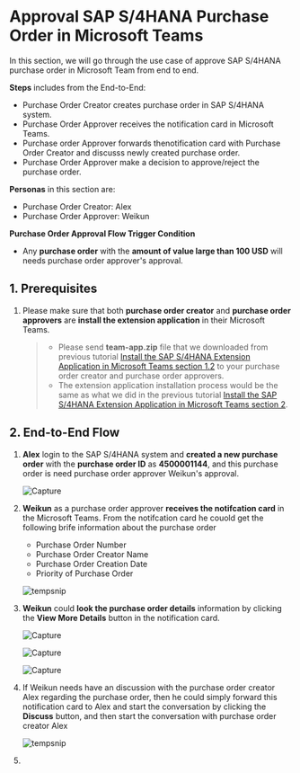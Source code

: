 # Approval SAP S/4HANA Purchase Order in Microsoft Teams

In this section, we will go through the use case of approve SAP S/4HANA purchase order in Microsoft Team from end to end. 

**Steps** includes from the End-to-End:
- Purchase Order Creator creates purchase order in SAP S/4HANA system.
- Purchase Order Approver receives the notification card in Microsoft Teams.
- Purchase order Approver forwards thenotification card with Purchase Order Creator and discusss newly created purchase order.
- Purchase Order Approver make a decision to approve/reject the purchase order.

**Personas** in this section are:
- Purchase Order Creator: Alex
- Purchase Order Approver: Weikun

**Purchase Order Approval Flow Trigger Condition**
- Any **purchase order** with the **amount of value large than 100 USD** will needs purchase order approver's approval.

## 1. Prerequisites

1. Please make sure that both **purchase order creator** and **purchase order approvers** are **install the extension application** in their Microsoft Teams. 
    
    > - Please send **team-app.zip** file that we downloaded from previous tutorial [Install the SAP S/4HANA Extension Application in Microsoft Teams section 1.2](https://github.com/SAP-samples/s4hana-microsoft-team-app-integration/tree/mission/Install%20Extension%20Application%20in%20Microsoft%20Team#1-download-the-zipped-extension-application) to your purchase order creator and purchase order approvers. 
    > - The extension application installation process would be the same as what we did in the previous tutorial [Install the SAP S/4HANA Extension Application in Microsoft Teams section 2](https://github.com/SAP-samples/s4hana-microsoft-team-app-integration/tree/mission/Install%20Extension%20Application%20in%20Microsoft%20Team#2-install-the-extension-application-in-microsoft-teams).

## 2. End-to-End Flow

1. **Alex** login to the SAP S/4HANA system and **created a new purchase order** with the **purchase order ID** as **4500001144**, and this purchase order is need purchase order approver Weikun's approval.

    ![Capture](https://user-images.githubusercontent.com/29527722/210622494-00ccad6d-c156-42b6-85a5-e08f64d73b5d.PNG)
    
2. **Weikun** as a purchase order approver **receives the notifcation card** in the Microsoft Teams. From the notifcation card he couold get the following brife information about the purchase order
    
    - Purchase Order Number
    - Purchase Order Creator Name
    - Purchase Order Creation Date
    - Priority of Purchase Order
    
    ![tempsnip](https://user-images.githubusercontent.com/29527722/210622839-edb2d694-8445-4513-83ac-2972be5314a3.png)
    
 3. **Weikun** could **look the purchase order details** information by clicking the **View More Details** button in the notification card.
     
     ![Capture](https://user-images.githubusercontent.com/29527722/210623031-f1386e25-5ef6-4416-818f-06697c090159.PNG)
     
     ![Capture](https://user-images.githubusercontent.com/29527722/210623217-484ef849-1216-4f7a-849e-66d86289dff8.PNG)
     
     ![Capture](https://user-images.githubusercontent.com/29527722/210623358-e3ee6afc-ea9a-42fe-9c1c-1115623442c6.PNG)

4. If Weikun needs have an discussion with the purchase order creator Alex regarding the purchase order, then he could simply forward this notification card to Alex and start the conversation by clicking the **Discuss** button, and then start the conversation with purchase order creator Alex
    
    ![tempsnip](https://user-images.githubusercontent.com/29527722/210623602-620f5b89-f23b-4d8b-83a9-dd721b037f32.png)

5. 
    

